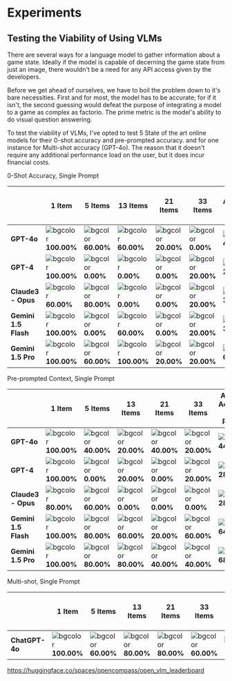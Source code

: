 # Experiments


## Testing the Viability of Using VLMs
There are several ways for a language model to gather information about a game state.
Ideally if the model is capable of decerning the game state from just an image, there wouldn't be a need for any API access given by the developers.

Before we get ahead of ourselves, we have to boil the problem down to it's bare necessities.
First and for most, the model has to be accurate; for if it isn't, the second guessing would defeat the purpose of integrating a model to a game as complex as factorio.
The prime metric is the model's ability to do visual question answering.

To test the viability of VLMs, I've opted to test 5 State of the art online models for their 0-shot accuracy and pre-prompted accuracy. and for one instance for Multi-shot accuracy (GPT-4o).
The reason that it doesn't require any additional performance load on the user, but it does incur financial costs.

0-Shot Accuracy, Single Prompt

|                       | 1 Item              | 5 Items            | 13 Items           | 21 Items           | 33 Items           | Average Accuracy by Prompt |
|-----------------------|---------------------|--------------------|--------------------|--------------------|--------------------|----------------------------|
| **GPT-4o**            | ![bgcolor](#57BB8A) **100.00%** | ![bgcolor](#BACB74) **60.00%**  | ![bgcolor](#BACB74) **60.00%**  | ![bgcolor](#F5B46B) **20.00%**  | ![bgcolor](#E67C73) **0.00%**   | ![bgcolor](#D8D06E) **48.00%** |
| **GPT-4**             | ![bgcolor](#57BB8A) **100.00%** | ![bgcolor](#E67C73) **0.00%**   | ![bgcolor](#E67C73) **0.00%**   | ![bgcolor](#E67C73) **0.00%**   | ![bgcolor](#F5B46B) **20.00%**  | ![bgcolor](#F8BF6A) **24.00%** |
| **Claude3 - Opus**    | ![bgcolor](#BACB74) **60.00%**  | ![bgcolor](#89C37F) **80.00%**  | ![bgcolor](#E67C73) **0.00%**   | ![bgcolor](#E67C73) **0.00%**   | ![bgcolor](#F5B46B) **20.00%**  | ![bgcolor](#FFD666) **32.00%** |
| **Gemini 1.5 Flash**  | ![bgcolor](#57BB8A) **100.00%** | ![bgcolor](#E67C73) **0.00%**   | ![bgcolor](#FFD666) **60.00%**  | ![bgcolor](#E67C73) **0.00%**   | ![bgcolor](#EE9A6F) **20.00%**  | ![bgcolor](#F5B26C) **36.00%** |
| **Gemini 1.5 Pro**    | ![bgcolor](#57BB8A) **100.00%** | ![bgcolor](#FFD666) **60.00%**  | ![bgcolor](#57BB8A) **100.00%** | ![bgcolor](#EE9A6F) **20.00%**  | ![bgcolor](#EE9A6F) **20.00%**  | ![bgcolor](#FFD666) **60.00%** |


Pre-prompted Context, Single Prompt

|                       | 1 Item              | 5 Items            | 13 Items           | 21 Items           | 33 Items           | Average Accuracy by Prompt  |
|-----------------------|---------------------|--------------------|--------------------|--------------------|--------------------|-----------------------------|
| **GPT-4o**            | ![bgcolor](#57BB8A) **100.00%** | ![bgcolor](#ECD36A) **40.00%**  | ![bgcolor](#F5B46B) **20.00%**  | ![bgcolor](#ECD36A) **40.00%**  | ![bgcolor](#F5B46B) **20.00%**  | ![bgcolor](#E2D26C) **44.00%**  |
| **GPT-4**             | ![bgcolor](#57BB8A) **100.00%** | ![bgcolor](#E67C73) **0.00%**   | ![bgcolor](#F5B46B) **20.00%**  | ![bgcolor](#E67C73) **0.00%**   | ![bgcolor](#F5B46B) **20.00%**  | ![bgcolor](#FBCA68) **28.00%**  |
| **Claude3 - Opus**    | ![bgcolor](#89C37F) **80.00%**  | ![bgcolor](#BACB74) **60.00%**  | ![bgcolor](#E67C73) **0.00%**   | ![bgcolor](#E67C73) **0.00%**   | ![bgcolor](#E67C73) **0.00%**   | ![bgcolor](#FBCA68) **28.00%**  |
| **Gemini 1.5 Flash**  | ![bgcolor](#57BB8A) **100.00%** | ![bgcolor](#ABC978) **80.00%**  | ![bgcolor](#FFD666) **60.00%**  | ![bgcolor](#EE9A6F) **20.00%**  | ![bgcolor](#FFD666) **60.00%**  | ![bgcolor](#EFD469) **64.00%**  |
| **Gemini 1.5 Pro**    | ![bgcolor](#57BB8A) **100.00%** | ![bgcolor](#ABC978) **80.00%**  | ![bgcolor](#ABC978) **80.00%**  | ![bgcolor](#F6B86B) **40.00%**  | ![bgcolor](#F6B86B) **40.00%**  | ![bgcolor](#DED16D) **68.00%**  |


Multi-shot, Single Prompt

|                       | 1 Item              | 5 Items            | 13 Items           | 21 Items           | 33 Items           | Average Accuracy by Prompt  |
|-----------------------|---------------------|--------------------|--------------------|--------------------|--------------------|-----------------------------|
| **ChatGPT-4o**        | ![bgcolor](#57BB8A) **100.00%** | ![bgcolor](#BACB74) **60.00%**  | ![bgcolor](#89C37F) **80.00%**  | ![bgcolor](#89C37F) **80.00%**  | ![bgcolor](#BACB74) **60.00%**  | ![bgcolor](#93C57D) **76.00%**  |





https://huggingface.co/spaces/opencompass/open_vlm_leaderboard
<!-- ![alt text](assets/images/main.py__Factorio.drawio.png "Python Flowchart") -->
